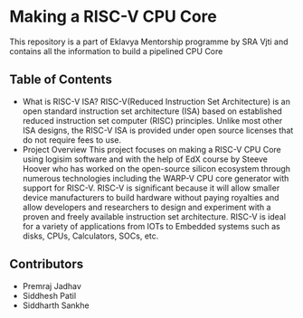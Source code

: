 # Making a RISC-V CPU Core
This repository is a part of Eklavya Mentorship programme by SRA Vjti and contains all the information to build a pipelined CPU Core
## Table of Contents
* What is RISC-V ISA?
RISC-V(Reduced Instruction Set Architecture) is an open standard instruction set architecture (ISA)
based on established reduced instruction set computer (RISC) principles. Unlike most other ISA
designs, the RISC-V ISA is provided under open source licenses that do not require fees to use.
* Project Overview
This project focuses on making a RISC-V CPU Core using logisim software and with the help of
EdX course by Steeve Hoover who has worked on the open-source silicon ecosystem through
numerous technologies including the WARP-V CPU core generator with support for RISC-V.
RISC-V is significant because it will allow smaller device manufacturers to build hardware
without paying royalties and allow developers and researchers to design and experiment with a
proven and freely available instruction set architecture. RISC-V is ideal for a variety of
applications from IOTs to Embedded systems such as disks, CPUs, Calculators, SOCs, etc.

## Contributors
* Premraj Jadhav
* Siddhesh Patil
* Siddharth Sankhe
